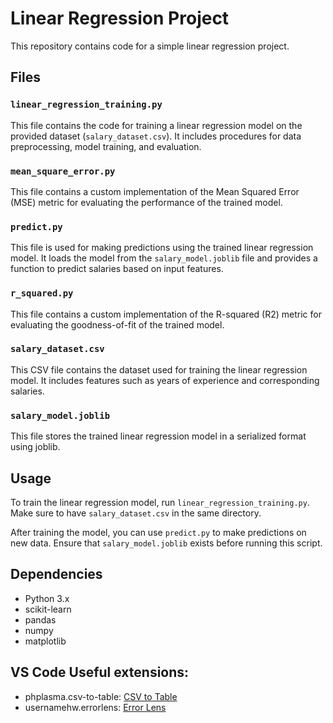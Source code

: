 # Linear Regression Project

This repository contains code for a simple linear regression project.

## Files

### `linear_regression_training.py`

This file contains the code for training a linear regression model on the provided dataset (`salary_dataset.csv`). It includes procedures for data preprocessing, model training, and evaluation.

### `mean_square_error.py`

This file contains a custom implementation of the Mean Squared Error (MSE) metric for evaluating the performance of the trained model.

### `predict.py`

This file is used for making predictions using the trained linear regression model. It loads the model from the `salary_model.joblib` file and provides a function to predict salaries based on input features.

### `r_squared.py`

This file contains a custom implementation of the R-squared (R2) metric for evaluating the goodness-of-fit of the trained model.

### `salary_dataset.csv`

This CSV file contains the dataset used for training the linear regression model. It includes features such as years of experience and corresponding salaries.

### `salary_model.joblib`

This file stores the trained linear regression model in a serialized format using joblib.

## Usage

To train the linear regression model, run `linear_regression_training.py`. Make sure to have `salary_dataset.csv` in the same directory.

After training the model, you can use `predict.py` to make predictions on new data. Ensure that `salary_model.joblib` exists before running this script.

## Dependencies

- Python 3.x
- scikit-learn
- pandas
- numpy
- matplotlib

## VS Code Useful extensions: 
- phplasma.csv-to-table: [CSV to Table](https://marketplace.visualstudio.com/items?itemName=phplasma.csv-to-table)
- usernamehw.errorlens: [Error Lens](https://marketplace.visualstudio.com/items?itemName=usernamehw.errorlens)


